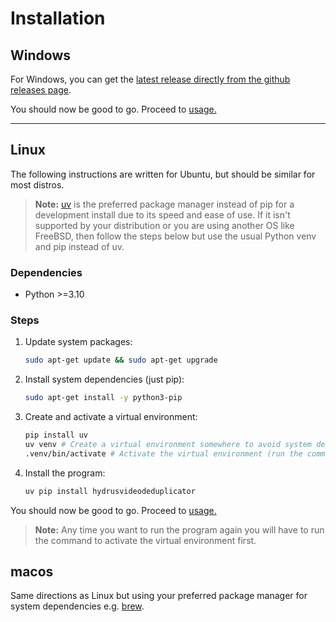 # Installation

## Windows

For Windows, you can get the [latest release directly from the github releases page](https://github.com/hydrusvideodeduplicator/hydrus-video-deduplicator/releases).

You should now be good to go. Proceed to [usage.](./usage.md)

---

## Linux

The following instructions are written for Ubuntu, but should be similar for most distros.

> **Note:** [uv](https://docs.astral.sh/uv/) is the preferred package manager instead of pip for a development install due to its speed and ease of use. If it isn't supported by your distribution or you are using another OS like FreeBSD, then follow the steps below but use the usual Python venv and pip instead of uv.

### Dependencies

- Python >=3.10

### Steps

1. Update system packages:

    ```sh
    sudo apt-get update && sudo apt-get upgrade
    ```

1. Install system dependencies (just pip):

    ```sh
    sudo apt-get install -y python3-pip
    ```

1. Create and activate a virtual environment:

    ```sh
    pip install uv 
    uv venv # Create a virtual environment somewhere to avoid system dependency conflicts
    .venv/bin/activate # Activate the virtual environment (run the command uv suggests after running uv venv)
    ```

1. Install the program:

    ```sh
    uv pip install hydrusvideodeduplicator
    ```

You should now be good to go. Proceed to [usage.](./usage.md)

> **Note:** Any time you want to run the program again you will have to run the command to activate the virtual environment first.

## macos

Same directions as Linux but using your preferred package manager for system dependencies e.g. [brew](https://brew.sh/).
